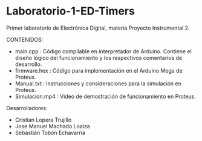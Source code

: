 # Laboratorio-1-ED-Timers
Primer laboratorio de Electrónica Digital, materia Proyecto Instrumental 2.

CONTENIDOS:
- main.cpp : Código compilable en interpretador de Arduino. Contiene el diseño lógico del funcionamiento y los respectivos comentarios de desarrollo.
- firmware.hex : Código para implementación en el Arduino Mega de Proteus.
- Manual.txt : Instrucciones y consideraciones para la simulación en Proteus.
- Simulacion.mp4 : Video de demostración de funcionamiento en Proteus.

Desarrolladores:
- Cristian Lopera Trujillo
- Jose Manuel Machado Loaiza
- Sebastián Tobón Echavarría

